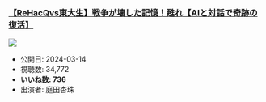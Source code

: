 ### [【ReHacQvs東大生】戦争が壊した記憶！甦れ【AIと対話で奇跡の復活】](https://www.youtube.com/watch?v=XBjt-VicRSM)
[![](https://img.youtube.com/vi/XBjt-VicRSM/sddefault.jpg)](https://www.youtube.com/watch?v=XBjt-VicRSM)
-   公開日: 2024-03-14
-   視聴数: 34,772
-   **いいね数: 736**
-   出演者: 庭田杏珠
